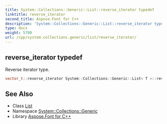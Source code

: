 ```yaml
---
title: System::Collections::Generic::List::reverse_iterator typedef
linktitle: reverse_iterator
second_title: Aspose.Font for C++
description: 'System::Collections::Generic::List::reverse_iterator typedef. Reverse iterator type in C++.'
type: docs
weight: 5700
url: /cpp/system.collections.generic/list/reverse_iterator/
---
```

## reverse_iterator typedef


Reverse iterator type.

```cpp
vector_t::reverse_iterator System::Collections::Generic::List< T >::reverse_iterator
```

## See Also

* Class [List](../)
* Namespace [System::Collections::Generic](../../)
* Library [Aspose.Font for C++](../../../)
